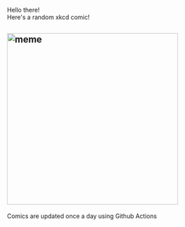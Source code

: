 Hello there! <br>Here's a random xkcd comic!<br>
## <img src="https://imgs.xkcd.com/comics/synonym_movies.png" alt="meme" width="400"/><br>
Comics are updated once a day using Github Actions